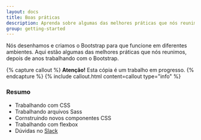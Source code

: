 ```yaml
---
layout: docs
title: Boas práticas
description: Aprenda sobre algumas das melhores práticas que nós reunimos, depois de anos trabalhando com o Bootstrap.
group: getting-started
---
```


Nós desenhamos e criamos o Bootstrap para que funcione em diferentes ambientes. Aqui estão algumas das melhores práticas que nós reunimos, depois de anos trabalhando com o Bootstrap.

{% capture callout %}
**Atenção!** Esta cópia é um trabalho em progresso.
{% endcapture %}
{% include callout.html content=callout type="info" %}

### Resumo

- Trabalhando com CSS
- Trabalhando arquivos Sass
- Cornstruindo novos componentes CSS
- Trabalhando com flexbox
- Dúvidas no [Slack](https://bootstrap-slack.herokuapp.com/)

